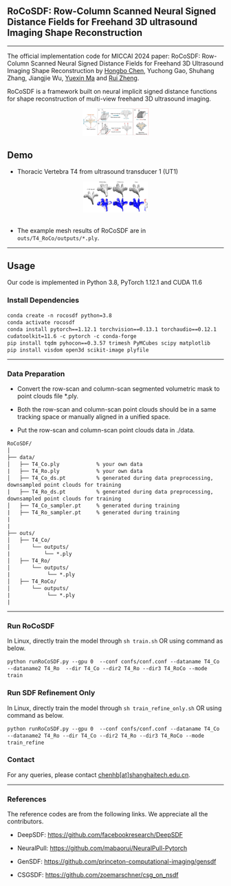 ## RoCoSDF: Row-Column Scanned Neural Signed Distance Fields for Freehand 3D ultrasound Imaging Shape Reconstruction
--------------------------------------

The official implementation code for MICCAI 2024 paper:
RoCoSDF: Row-Column Scanned Neural Signed Distance Fields for Freehand 3D Ultrasound Imaging Shape Reconstruction
by [Hongbo Chen](https://chenhbo.github.io/), Yuchong Gao, Shuhang Zhang, Jiangjie Wu, [Yuexin Ma](https://yuexinma.me/) and [Rui Zheng](https://sist.shanghaitech.edu.cn/zhengrui_en/main.htm).


RoCoSDF is a framework built on neural implicit signed distance functions for shape reconstruction of multi-view freehand 3D ultrasound imaging.

<div align="center">
<img src="img/Fig_RoCoScan.png" style="zoom:15%" alt="Data Aquisition Protocol"/>
</div>




## Demo
* Thoracic Vertebra T4 from ultrasound transducer 1 (UT1)

<div align="center">
<img src="img/Fig_Result_T4.png" style="zoom:14.7%" alt="Framework"/>
</div>


<br />


* The example mesh results of RoCoSDF are in `outs/T4_RoCo/outputs/*.ply`.


--------------------------------------

## Usage
Our code is implemented in Python 3.8, PyTorch 1.12.1 and CUDA 11.6


### Install Dependencies 
```
conda create -n rocosdf python=3.8
conda activate rocosdf
conda install pytorch==1.12.1 torchvision==0.13.1 torchaudio==0.12.1 cudatoolkit=11.6 -c pytorch -c conda-forge
pip install tqdm pyhocon==0.3.57 trimesh PyMCubes scipy matplotlib
pip install visdom open3d scikit-image plyfile
```

--------------------------------------

### Data Preparation
- Convert the row-scan and column-scan segmented volumetric mask to point clouds file *.ply.

- Both the row-scan and column-scan point clouds should be in a same tracking 
space or manually aligned in a unified space.

- Put the row-scan and column-scan point clouds data in ./data.

```
RoCoSDF/
│
├── data/
│   ├── T4_Co.ply            % your own data
|   ├── T4_Ro.ply            % your own data
│   ├── T4_Co_ds.pt          % generated during data preprocessing, downsampled point clouds for training
|   ├── T4_Ro_ds.pt          % generated during data preprocessing, downsampled point clouds for training
│   ├── T4_Co_sampler.pt     % generated during training
|   ├── T4_Ro_sampler.pt     % generated during training
|
|
├── outs/
│   ├── T4_Co/
│       └── outputs/
|           └── *.ply
│   ├── T4_Ro/
│       └── outputs/
|            └── *.ply
│   ├── T4_RoCo/
│       └── outputs/
|            └── *.ply
|
```

--------------------------------------

### Run RoCoSDF
In Linux, directly train the model through `sh train.sh` OR using command as below.

```
python runRoCoSDF.py --gpu 0  --conf confs/conf.conf --dataname T4_Co --dataname2 T4_Ro  --dir T4_Co --dir2 T4_Ro --dir3 T4_RoCo --mode train
 ```


### Run SDF Refinement Only
In Linux, directly train the model through `sh train_refine_only.sh` OR using command as below.

```
python runRoCoSDF.py --gpu 0  --conf confs/conf.conf --dataname T4_Co --dataname2 T4_Ro --dir T4_Co --dir2 T4_Ro --dir3 T4_RoCo --mode train_refine
 ```

### Contact
For any queries, please contact [chenhb[at]shanghaitech.edu.cn](mailto:chenhb@shanghaitech.edu.cn).

--------------------------------------

### References
The reference codes are from the following links.
We appreciate all the contributors.

* DeepSDF: https://github.com/facebookresearch/DeepSDF

* NeuralPull: https://github.com/mabaorui/NeuralPull-Pytorch

* GenSDF: https://github.com/princeton-computational-imaging/gensdf

* CSGSDF: https://github.com/zoemarschner/csg_on_nsdf
